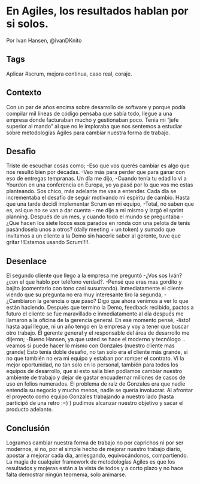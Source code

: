 En Agiles, los resultados hablan por si solos.
====
Por Ivan Hansen, @ivanDKnito

Tags
----
Aplicar #scrum, mejora continua, caso real, coraje.

Contexto
------
Con un par de años encima sobre desarrollo de software y porque podía compilar mil líneas de código pensaba que sabía todo, llegue a una empresa donde facturaban mucho y gestionaban poco. Tenía mi “jefe superior al mando” al que no le imploraba que nos sentemos a estudiar sobre metodologías Agiles para cambiar nuestra forma de trabajo. 

Desafio 
-----
Triste de escuchar cosas como; 
-Eso que vos querés cambiar es algo que nos resultó bien por décadas. 
-Veo más para perder que para ganar con eso de entregas tempranas.
Un día me dijo, -Cuando tenía tu edad lo vi a Yourdon en una conferencia en Europa, yo ya pasé por lo que vos me estas planteando. Sos chico, más adelante me vas a entender.
Cada día se incrementaba el desafío de seguir motivando mi espíritu de cambio. Hasta que una tarde decidí implementar Scrum en mi equipo, -Total, no saben que es, así que no se van a dar cuenta - me dije a mi mismo y largó el sprint planning.
Después de un mes, y cuando todo el mundo se preguntaba -¿Que hacen los siete locos esos parados en ronda con una pelota de tenis pasándosela unos a otros? (daily meeting + un token) y sumado que invitamos a un cliente a la Demo sin hacerle saber al gerente, tuve que gritar !!Estamos usando Scrum!!!!. 

Desenlace
-----
El segundo cliente que llego a la empresa me preguntó -¿Vos sos Iván? ¿con el que hablo por teléfono verdad?. -Pensé que eras mas gordito y bajito (comentario con tono casi susurrando). Inmediatamente el cliente viendo que su pregunta no era muy interesante tiro la segunda, -¿Cambiaron la gerencia o que paso? Digo que ahora venimos a ver lo que están haciendo.
Después que termino la Demo, feedback recibido, pactos a futuro el cliente se fue maravillado e inmediatamente al día después me llamaron a la oficina de la gerencia general. En ese momento pensé, -listo! hasta aquí llegue, ni un año tengo en la empresa y voy a tener que buscar otro trabajo.
El gerente general y el responsable del área de desarrollo me dijeron; -Bueno Hansen, ya que usted se hace el moderno y tecnólogo .. veamos si puede hacer lo mismo con Gonzales (nuestro cliente mas grande)
Esto tenía doble desafío, no tan solo era el cliente más grande, si no que también no era mi equipo y estaban por romper el contrato.
Vi la mejor oportunidad, no tan solo en lo personal, también para todos los equipos de desarrollo, que si esto salía bien podíamos cambiar nuestro ambiente de  trabajo y dejar de gastar encuadernar millones de casos de uso en folios numerados. 
El problema de raíz de Gonzales era que nadie entendía su negocio y mucho menos, nadie se quería involucrar. Al afrontar el proyecto como equipo Gonzales trabajando a nuestro lado (hasta participó de una retro :=) ) pudimos alcanzar nuestro objetivo y sacar el producto adelante.


Conclusión
-----
Logramos cambiar nuestra forma de trabajo no por caprichos ni por ser modernos, si no, por el simple hecho de mejorar nuestro trabajo diario, apostar a mejorar cada día, arriesgando, equivocándonos, compartiendo.
La magia de cualquier framework de metodologías Agiles es que los resultados y mojeras están a la vista de todos y a corto plazo y no hace falta demostrar ningún teornema, solo animarse. 